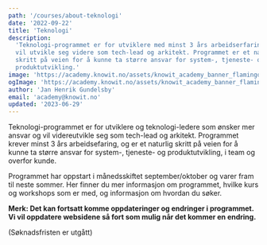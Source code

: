 ```yaml
---
path: '/courses/about-teknologi'
date: '2022-09-22'
title: 'Teknologi'
description:
  'Teknologi-programmet er for utviklere med minst 3 års arbeidserfaring som
  vil utvikle seg videre som tech-lead og arkitekt. Programmet er et naturlig
  skritt på veien for å kunne ta større ansvar for system-, tjeneste- og
  produktutvikling.'
image: 'https://academy.knowit.no/assets/knowit_academy_banner_flamingo.png'
ogImage: 'https://academy.knowit.no/assets/knowit_academy_banner_flamingo.png'
author: 'Jan Henrik Gundelsby'
email: 'academy@knowit.no'
updated: '2023-06-29'
---
```


Teknologi-programmet er for utviklere og teknologi-ledere som ønsker mer ansvar og vil videreutvikle seg som tech-lead og arkitekt. Programmet krever minst 3 års arbeidsefaring, og er et naturlig skritt på veien for å kunne ta større ansvar for system-, tjeneste- og produktutvikling, i team og overfor kunde.

Programmet har oppstart i månedsskiftet september/oktober og varer fram til
neste sommer. Her finner du mer informasjon om programmet, hvilke kurs og
workshops som er med, og informasjon om hvordan du søker.

**Merk: Det kan fortsatt komme oppdateringer og endringer i programmet. Vi vil
oppdatere websidene så fort som mulig når det kommer en endring.**

(Søknadsfristen er utgått)
